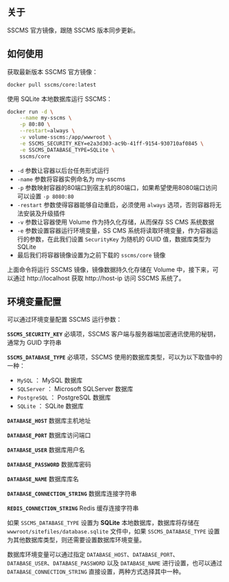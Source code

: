 ## 关于

SSCMS 官方镜像，跟随 SSCMS 版本同步更新。

## 如何使用

获取最新版本 SSCMS 官方镜像：

```bash
docker pull sscms/core:latest
```

使用 SQLite 本地数据库运行 SSCMS：

```bash
docker run -d \
    --name my-sscms \
    -p 80:80 \
    --restart=always \
    -v volume-sscms:/app/wwwroot \
    -e SSCMS_SECURITY_KEY=e2a3d303-ac9b-41ff-9154-930710af0845 \
    -e SSCMS_DATABASE_TYPE=SQLite \
    sscms/core
```

- `-d` 参数让容器以后台任务形式运行
- `-name` 参数将容器实例命名为 my-sscms
- `-p` 参数映射容器的80端口到宿主机的80端口，如果希望使用8080端口访问可以设置 `-p 8080:80`
- `-restart` 参数使得容器能够自动重启，必须使用 `always` 选项，否则容器将无法安装及升级插件
- `-v` 参数让容器使用 Volume 作为持久化存储，从而保存 SS CMS 系统数据
- `-e` 参数设置容器运行环境变量，SS CMS 系统将读取环境变量，作为容器运行的参数，在此我们设置 `SecurityKey` 为随机的 GUID 值，数据库类型为 SQLite
- 最后我们将容器镜像设置为之前下载的 `sscms/core` 镜像

上面命令将运行 SSCMS 镜像，镜像数据持久化存储在 Volume 中，接下来，可以通过 http://localhost 获取 http://host-ip 访问 SSCMS 系统了。

## 环境变量配置

可以通过环境变量配置 SSCMS 运行参数：

**`SSCMS_SECURITY_KEY`** 必填项，SSCMS 客户端与服务器端加密通讯使用的秘钥，通常为 GUID 字符串

**`SSCMS_DATABASE_TYPE`** 必填项，SSCMS 使用的数据库类型，可以为以下取值中的一种：

- `MySQL` ： MySQL 数据库
- `SQLServer` ： Microsoft SQLServer 数据库
- `PostgreSQL` ： PostgreSQL 数据库
- `SQLite` ： SQLite 数据库

**`DATABASE_HOST`** 数据库主机地址

**`DATABASE_PORT`** 数据库访问端口

**`DATABASE_USER`** 数据库用户名

**`DATABASE_PASSWORD`** 数据库密码

**`DATABASE_NAME`** 数据库库名

**`DATABASE_CONNECTION_STRING`** 数据库连接字符串

**`REDIS_CONNECTION_STRING`** Redis 缓存连接字符串

如果 `SSCMS_DATABASE_TYPE` 设置为 **SQLite** 本地数据库，数据库将存储在 `wwwroot/sitefiles/database.sqlite` 文件中，如果 `SSCMS_DATABASE_TYPE` 设置为其他数据库类型，则还需要设置数据库环境变量。

数据库环境变量可以通过指定 `DATABASE_HOST`、`DATABASE_PORT`、`DATABASE_USER`、`DATABASE_PASSWORD` 以及 `DATABASE_NAME` 进行设置，也可以通过 `DATABASE_CONNECTION_STRING` 直接设置，两种方式选择其中一种。

